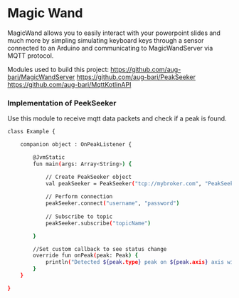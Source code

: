 # Magic Wand
MagicWand allows you to easily interact with your powerpoint slides and much more by simpling simulating keyboard keys through a sensor connected to an Arduino and communicating to MagicWandServer via MQTT protocol. 

Modules used to build this project:
https://github.com/aug-bari/MagicWandServer
https://github.com/aug-bari/PeakSeeker
https://github.com/aug-bari/MqttKotlinAPI

### Implementation of PeekSeeker
Use this module to receive mqtt data packets and check if a peak is found.
```sh
class Example {

    companion object : OnPeakListener {

        @JvmStatic
        fun main(args: Array<String>) {

            // Create PeakSeeker object
            val peakSeeker = PeakSeeker("tcp://mybroker.com", "PeakSeekerClientName")
            
            // Perform connection
            peakSeeker.connect("username", "password")
            
            // Subscribe to topic
            peakSeeker.subscribe("topicName")

        }

        //Set custom callback to see status change
        override fun onPeak(peak: Peak) {
            println("Detected ${peak.type} peak on ${peak.axis} axis with value: ${peak.value}")
        }
    }

}
```